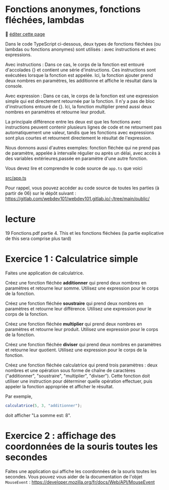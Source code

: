 # Fonctions anonymes, fonctions fléchées, lambdas

:memo: [éditer cette page](https://gitlab.com/-/ide/project/webdev101/webdev101.gitlab.io/edit/main/-/public/07_anonymous_functions/README.md)

Dans le code TypeScript ci-dessous, deux types de fonctions fléchées (ou lambdas ou fonctions anonymes) sont utilisés : avec instructions et avec expressions.

Avec instructions :
Dans ce cas, le corps de la fonction est entouré d'accolades {} et contient une série d'instructions. Ces instructions sont exécutées lorsque la fonction est appelée. Ici, la fonction ajouter prend deux nombres en paramètres, les additionne et affiche le résultat dans la console.

Avec expression :
Dans ce cas, le corps de la fonction est une expression simple qui est directement retournée par la fonction. Il n'y a pas de bloc d'instructions entouré de {}. Ici, la fonction multiplier prend aussi deux nombres en paramètres et retourne leur produit.

La principale différence entre les deux est que les fonctions avec instructions peuvent contenir plusieurs lignes de code et ne retournent pas automatiquement une valeur, tandis que les fonctions avec expressions sont plus courtes et retournent directement le résultat de l'expression.

Nous donnons aussi d'autres exemples: fonction fléchée qui ne prend pas de paramètre, appelée à intervalle régulier ou après un délai, avec accès à des variables extérieures,passée en paramètre d'une autre fonction.

Vous devez lire et comprendre le code source de `app.ts` que voici

[src/app.ts](src/app.ts ":include :type=code typescript")

Pour rappel, vous pouvez accéder au code source de toutes les parties (à partir de 06) sur le dépôt suivant : https://gitlab.com/webdev101/webdev101.gitlab.io/-/tree/main/public/

# lecture

19 Fonctions.pdf  partie  4. This et les fonctions fléchées   (la partie explicative de this sera comprise plus tard)

# Exercice 1 : Calculatrice simple

Faites une application de calculatrice.

Créez une fonction fléchée **additionner** qui prend deux nombres en paramètres et retourne leur somme. Utilisez une expression pour le corps de la fonction.

Créez une fonction fléchée **soustraire** qui prend deux nombres en paramètres et retourne leur différence. Utilisez une expression pour le corps de la fonction.

Créez une fonction fléchée **multiplier** qui prend deux nombres en paramètres et retourne leur produit. Utilisez une expression pour le corps de la fonction.

Créez une fonction fléchée **diviser** qui prend deux nombres en paramètres et retourne leur quotient. Utilisez une expression pour le corps de la fonction.

Créez une fonction fléchée calculatrice qui prend trois paramètres : deux nombres et une opération sous forme de chaîne de caractères ("additionner", "soustraire", "multiplier", "diviser"). Cette fonction doit utiliser une instruction pour déterminer quelle opération effectuer, puis appeler la fonction appropriée et afficher le résultat.

Par exemple,

```typescript
calculatrice(5, 3, "additionner");
```

doit afficher "La somme est: 8".

# Exercice 2 : affichage des coordonnées de la souris toutes les secondes

Faites une application qui affiche les coordonnées de la souris toutes les secondes.
Vous pouvez vous aider de la documentation de l'objet `MouseEvent` : 
https://developer.mozilla.org/fr/docs/Web/API/MouseEvent

